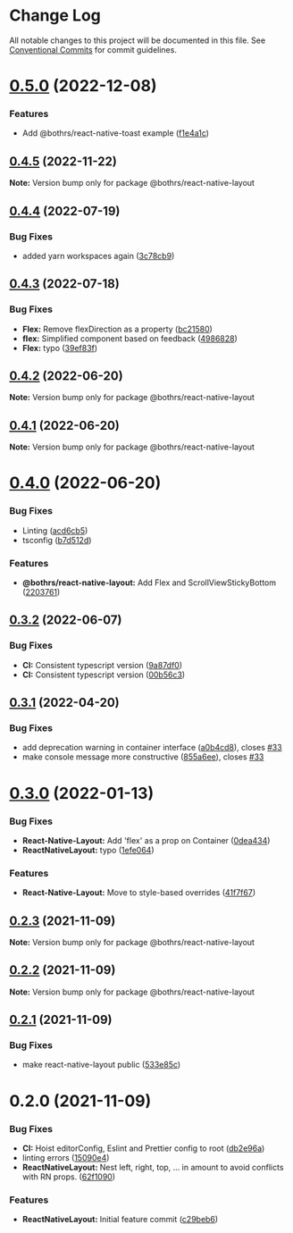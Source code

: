 # Change Log

All notable changes to this project will be documented in this file.
See [Conventional Commits](https://conventionalcommits.org) for commit guidelines.

# [0.5.0](https://github.com/bothrs/open-source/compare/@bothrs/react-native-layout@0.4.5...@bothrs/react-native-layout@0.5.0) (2022-12-08)


### Features

* Add @bothrs/react-native-toast example ([f1e4a1c](https://github.com/bothrs/open-source/commit/f1e4a1c417bb79c5b2624ce73b6e6fda5f01d0a9))





## [0.4.5](https://github.com/bothrs/open-source/compare/@bothrs/react-native-layout@0.4.4...@bothrs/react-native-layout@0.4.5) (2022-11-22)

**Note:** Version bump only for package @bothrs/react-native-layout





## [0.4.4](https://github.com/bothrs/open-source/compare/@bothrs/react-native-layout@0.4.3...@bothrs/react-native-layout@0.4.4) (2022-07-19)


### Bug Fixes

* added yarn workspaces again ([3c78cb9](https://github.com/bothrs/open-source/commit/3c78cb92254d20dbc231336cc7afe54300c1efb5))





## [0.4.3](https://github.com/bothrs/open-source/compare/@bothrs/react-native-layout@0.4.2...@bothrs/react-native-layout@0.4.3) (2022-07-18)


### Bug Fixes

* **Flex:** Remove flexDirection as a property ([bc21580](https://github.com/bothrs/open-source/commit/bc21580fcb8a096aeed87a90181d1d789a4c0548))
* **flex:** Simplified component based on feedback ([4986828](https://github.com/bothrs/open-source/commit/49868282f325ba02f96c1a77f949f8774c736696))
* **Flex:** typo ([39ef83f](https://github.com/bothrs/open-source/commit/39ef83f1f6ce1bbf34396308a50b830115353703))





## [0.4.2](https://github.com/bothrs/open-source/compare/@bothrs/react-native-layout@0.4.1...@bothrs/react-native-layout@0.4.2) (2022-06-20)

**Note:** Version bump only for package @bothrs/react-native-layout





## [0.4.1](https://github.com/bothrs/open-source/compare/@bothrs/react-native-layout@0.4.0...@bothrs/react-native-layout@0.4.1) (2022-06-20)

**Note:** Version bump only for package @bothrs/react-native-layout





# [0.4.0](https://github.com/bothrs/open-source/compare/@bothrs/react-native-layout@0.3.2...@bothrs/react-native-layout@0.4.0) (2022-06-20)


### Bug Fixes

* Linting ([acd6cb5](https://github.com/bothrs/open-source/commit/acd6cb52a4ecd53661f688a497721ce3866a791c))
* tsconfig ([b7d512d](https://github.com/bothrs/open-source/commit/b7d512dfbc084679bb26e8e6376c3dd0b95ee6bb))


### Features

* **@bothrs/react-native-layout:** Add Flex and ScrollViewStickyBottom ([2203761](https://github.com/bothrs/open-source/commit/2203761fbe33f13f783163c31d479c223892f647))





## [0.3.2](https://github.com/bothrs/open-source/compare/@bothrs/react-native-layout@0.3.1...@bothrs/react-native-layout@0.3.2) (2022-06-07)


### Bug Fixes

* **CI:** Consistent typescript version ([9a87df0](https://github.com/bothrs/open-source/commit/9a87df0e3cb38ecc653d6317d15e0377d0d161bd))
* **CI:** Consistent typescript version ([00b56c3](https://github.com/bothrs/open-source/commit/00b56c3eb5b7fb71738f577931df02268e4340e2))





## [0.3.1](https://github.com/bothrs/open-source/compare/@bothrs/react-native-layout@0.3.0...@bothrs/react-native-layout@0.3.1) (2022-04-20)


### Bug Fixes

* add deprecation warning in container interface ([a0b4cd8](https://github.com/bothrs/open-source/commit/a0b4cd880a2201541cb0f19a65277312f2a61f7b)), closes [#33](https://github.com/bothrs/open-source/issues/33)
* make console message more constructive ([855a6ee](https://github.com/bothrs/open-source/commit/855a6eecbbe2237386ec391ad86f7fe0c23e2cdc)), closes [#33](https://github.com/bothrs/open-source/issues/33)





# [0.3.0](https://github.com/bothrs/open-source/compare/@bothrs/react-native-layout@0.2.3...@bothrs/react-native-layout@0.3.0) (2022-01-13)


### Bug Fixes

* **React-Native-Layout:** Add 'flex' as a prop on Container ([0dea434](https://github.com/bothrs/open-source/commit/0dea434972bcb538c62771090d7a6c14fbf9f964))
* **ReactNativeLayout:** typo ([1efe064](https://github.com/bothrs/open-source/commit/1efe0642a9564442e3adaa2bc2ba4d4fc3763fc8))


### Features

* **React-Native-Layout:** Move to style-based overrides ([41f7f67](https://github.com/bothrs/open-source/commit/41f7f677fa828fc807bd3074c736d0bcc2e7780a))





## [0.2.3](https://github.com/bothrs/open-source/compare/@bothrs/react-native-layout@0.2.2...@bothrs/react-native-layout@0.2.3) (2021-11-09)

**Note:** Version bump only for package @bothrs/react-native-layout





## [0.2.2](https://github.com/bothrs/open-source/compare/@bothrs/react-native-layout@0.2.1...@bothrs/react-native-layout@0.2.2) (2021-11-09)

**Note:** Version bump only for package @bothrs/react-native-layout





## [0.2.1](https://github.com/bothrs/open-source/compare/@bothrs/react-native-layout@0.2.0...@bothrs/react-native-layout@0.2.1) (2021-11-09)


### Bug Fixes

* make react-native-layout public ([533e85c](https://github.com/bothrs/open-source/commit/533e85c32c54865f48fd75d7aaad6e3ff1c65006))





# 0.2.0 (2021-11-09)


### Bug Fixes

* **CI:** Hoist editorConfig, Eslint and Prettier config to root ([db2e96a](https://github.com/bothrs/open-source/commit/db2e96ae3343f4df7c798bd128087d136b213432))
* linting errors ([15090e4](https://github.com/bothrs/open-source/commit/15090e4dd0bbf500bfe8315d973a0c33afc42e5a))
* **ReactNativeLayout:** Nest left, right, top, ... in amount to avoid conflicts with RN props. ([62f1090](https://github.com/bothrs/open-source/commit/62f1090f60c8d7bb121a68bce40b48f1dfd03098))


### Features

* **ReactNativeLayout:** Initial feature commit ([c29beb6](https://github.com/bothrs/open-source/commit/c29beb6f3c49e50ff34589888fac4a4c7805f335))
